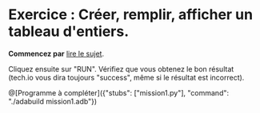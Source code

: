 # Exercice : Créer, remplir, afficher un tableau d'entiers.

**Commencez par** [lire le sujet](http://wwwperso.insa-toulouse.fr/~lebotlan/Y/Ada-S2/exo-base-tab.html).

Cliquez ensuite sur "RUN".
Vérifiez que vous obtenez le bon résultat (tech.io vous dira toujours "success", même si le résultat est incorrect).

@[Programme à compléter]({"stubs": ["mission1.py"], "command": "./adabuild mission1.adb"})
